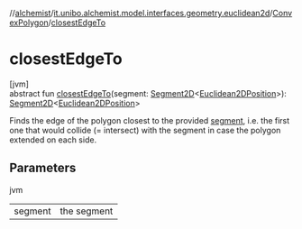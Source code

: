 //[alchemist](../../../index.md)/[it.unibo.alchemist.model.interfaces.geometry.euclidean2d](../index.md)/[ConvexPolygon](index.md)/[closestEdgeTo](closest-edge-to.md)

# closestEdgeTo

[jvm]\
abstract fun [closestEdgeTo](closest-edge-to.md)(segment: [Segment2D](../-segment2-d/index.md)<[Euclidean2DPosition](../../it.unibo.alchemist.model.implementations.positions/-euclidean2-d-position/index.md)>): [Segment2D](../-segment2-d/index.md)<[Euclidean2DPosition](../../it.unibo.alchemist.model.implementations.positions/-euclidean2-d-position/index.md)>

Finds the edge of the polygon closest to the provided [segment](closest-edge-to.md), i.e. the first one that would collide (= intersect) with the segment in case the polygon extended on each side.

## Parameters

jvm

| | |
|---|---|
| segment | the segment |
